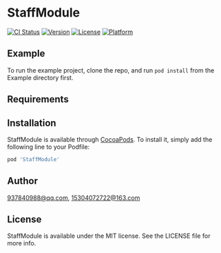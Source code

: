 # StaffModule

[![CI Status](https://img.shields.io/travis/937840988@qq.com/StaffModule.svg?style=flat)](https://travis-ci.org/937840988@qq.com/StaffModule)
[![Version](https://img.shields.io/cocoapods/v/StaffModule.svg?style=flat)](https://cocoapods.org/pods/StaffModule)
[![License](https://img.shields.io/cocoapods/l/StaffModule.svg?style=flat)](https://cocoapods.org/pods/StaffModule)
[![Platform](https://img.shields.io/cocoapods/p/StaffModule.svg?style=flat)](https://cocoapods.org/pods/StaffModule)

## Example

To run the example project, clone the repo, and run `pod install` from the Example directory first.

## Requirements

## Installation

StaffModule is available through [CocoaPods](https://cocoapods.org). To install
it, simply add the following line to your Podfile:

```ruby
pod 'StaffModule'
```

## Author

937840988@qq.com, 15304072722@163.com

## License

StaffModule is available under the MIT license. See the LICENSE file for more info.

